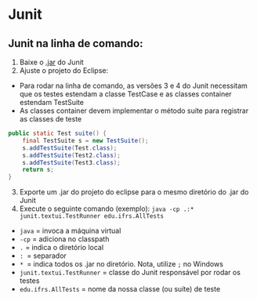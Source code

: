 # Junit

## Junit na linha de comando:

1. Baixe o [.jar](https://github.com/junit-team/junit4/wiki/download-and-install) do Junit 
1. Ajuste o projeto do Eclipse:
  - Para rodar na linha de comando, as versões 3 e 4 do Junit necessitam que os testes estendam a classe TestCase e as classes container estendam TestSuite
  - As classes container devem implementar o método suíte para registrar as classes de teste

```java
public static Test suite() {
    final TestSuite s = new TestSuite();
    s.addTestSuite(Test.class);
    s.addTestSuite(Test2.class);
    s.addTestSuite(Test3.class);
    return s;
}
```

3. Exporte um .jar do projeto do eclipse para o mesmo diretório do .jar do Junit 
3. Execute o seguinte comando (exemplo): `java -cp .:* junit.textui.TestRunner edu.ifrs.AllTests`
 - `java` = invoca a máquina virtual
 - `-cp` = adiciona no classpath
 - `.` = indica o diretório local
 - `: `= separador
 - `* `= indica todos os .jar no diretório. Nota, utilize `;` no Windows
 - `junit.textui.TestRunner` = classe do Junit responsável por rodar os testes
 - `edu.ifrs.AllTests` = nome da nossa classe (ou suíte) de teste